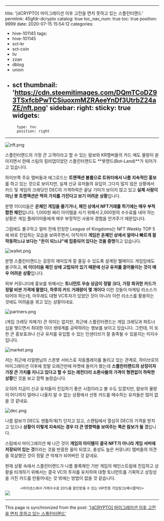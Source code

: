 
---
title: '[dCRYPTO] 마이그레이션 이후 고전을 면치 못하고 있는 스플린터랜드'
permlink: 45gfdr-dcrypto
catalog: true
toc_nav_num: true
toc: true
position: 9999
date: 2020-07-15 15:54:12
categories:
- hive-101145
tags:
- hive-101145
- sct-kr
- sct-coin
- liv
- zzan
- dblog
- union
- sct
thumbnail: 'https://cdn.steemitimages.com/DQmTCoDZ93TSxfcbPwTCSiuoxmMZRAeeYnDf3UtrbZ24aZE/nft.png'
sidebar:
    right:
        sticky: true
widgets:
    -
        type: toc
        position: right
---


![nft.png](https://cdn.steemitimages.com/DQmTCoDZ93TSxfcbPwTCSiuoxmMZRAeeYnDf3UtrbZ24aZE/nft.png)

스플린터랜드의 가장 큰 고객이라고 할 수 있는 람보와 KR멤버들의 카드 매도 물량이 쏟아지면서 한때 스팀의 킬러댑이었던 스플린터랜드도 **봇랜드(Bot-Land)**가 되어가고 있습니다.

하이브쪽 주요 멤버들과 애그로드는 **트랜잭션 볼륨으로 트위터에서 나름 지속적인 홍보**를 하고 있는 것으로 보이지만, 실제 신규 유저들의 유입이 그다지 많지 않은 상황에서 카드 및 게임의 크레딧인 DEC의 가격하락은 끝날 기미가 보이지 않고 있고 **실제 사람이 아닌 봇 트랜잭션은 딱히 가치를 가진다고 보기 어려운 상황**입니다.

분명 이더리움은 **온체인 게임을 즐기거나, 체인 상에서 NFT거래를 하기에는 매우 부적합한 체인**입니다. 1,000원 짜리 아이템을 사기 위해서 2,000원의 수수료를 내야 하는 상황은 게임 플레이어들에게 매우 부정적인 사용자 경험을 안겨주기 때문입니다.

그럼에도 불구하고 얼마 전에 런칭한 League of Kingdoms는 NFT Weekly TOP 5에 바로 진입하는 모습을 보여주면서, 아직까지 **게임은 온체인 상에서 얼마나 빠르게 잘 작동하느냐 보다는 "돈이 되느냐"에 집중되어 있다는 것을 증명**하고 있습니다.

![wallet.png](https://cdn.steemitimages.com/DQmXbo8LHnXNVzYeg7gkYdQE8JFPHPBv4TkL9VwhQUSboxo/wallet.png)

분명 스플린터랜드는 굉장히 재미있게 잘 즐길 수 있도록 설계된 웰메이드 게임임에도 불구하고, **비 이더리움 체인 상에 고립되어 있기 때문에 신규 유저를 끌어들이는 것이 매우 어려운 상황**입니다. 

외부 커뮤니티에 홍보를 위해서는 **토너먼트 우승 상금이 정말 크다, 가장 희귀한 카드가 정말 비싼 가격에 팔렸다, 하루의 카드 거래량이 몇 개이다** 이런 것들이 마케팅 리소스가 되어야 하는데, 아무래도 대형 VC투자가 있었던 것이 아니라 이런 리소스를 활용하는 것에도 어려움을 겪고 있는 상황이네요.

![partners.png](https://cdn.steemitimages.com/DQmawf75gFQDZnWVcS1KbaowX2XZoWmRxhgVjwyaHfFPMAy/partners.png)

(게임 크레딧 자체가) 큰 의미는 없지만, 최근에 스플린터랜드는 게임 크레딧과 파트너십을 맺으면서 최대한 이더 생태계를 공략하려는 행보를 보이고 있습니다. 그런데, 이 또한 큰 홍보효과나 신규 유저를 유입할 수 있는 인센티브가 잘 충족될 수 있을지는 미지수입니다.


![market.png](https://cdn.steemitimages.com/DQmWzB24u46YuVo1QY1bXeGBj6XT4DBo2gtaxoCxE9MJjYR/market.png)

저는 최근에 리얼맨님의 스몬봇 서비스로 자동플레이를 돌리고 있는 관계로, 하이브로의 마이그레이션 이후에 정말 오래간만에 마켓에 들어가 봤는데 **스플린터랜드의 상징이자 가장 큰 가치를 지니고 있다고 할 수 있는 레전더리 소환사들의 가격이 형편없이 하락한 상황**인 것을 보고 깜짝 놀랐습니다.

오히려 지금이 신규 유저들이 진입하기 좋은 시점이라고 볼 수도 있겠지만, 람보의 물량이 어디까지 얼마나 나올지 알 수 없는 상황에서 선뜻 카드를 매수하는 유저들은 많이 없을 것 같네요.

![dec.png](https://cdn.steemitimages.com/DQma628H4oxtqBopzKL54BRn9BTSmWpFHo8mGUa39XkV3aU/dec.png)

나름 람보가 DEC도 젠틀하게(?) 던지고 있고, 스랜팀에서 열심히 DEC의 가격을 받치고 있으나 **상황이 이렇게 지속되는 경우 더 큰 영향력을 보여주는 쪽은 람보가 될 것**입니다.

스팀에서 마이그레이션 해 나간 것이 **게임의 아이템이 결국 NFT가 아니라 게임 서버에 저장되어 있는 것**이라는 것을 반증한 꼴이 되었고, 충성도 높은 커뮤니티 멤버들의 의견을 묵살했던 것이 정말 큰 악재가 되어버린 것 같네요.

현재 상황 속에서 스플린터랜드가 나름 블록체인 기반 게임의 메인스트림에 진입하고 상황을 타개하기 위해서는 결국 VC의 투자를 유치하여 대형 토너먼트를 기획하고 상징성을 가진 카드를 만들어내는 것 밖에는 방법이 없을 것 같습니다.


<center><sub><바이낸스에서 거래수수료 20%를 할인받을 수 있는 VIP전용 가입링크(배너클릭!)></sub></center>
<a href="http://www.binance.com/en/register?ref=MFIX59H5"><img src="https://cdn.steemitimages.com/DQmUaHkWCryBU1sXt9fmERzVbLPLEFTCbF7E3UeMYpChgVA/binance%20putter.png"></a>

- - -

This page is synchronized from the post: ['[dCRYPTO] 마이그레이션 이후 고전을 면치 못하고 있는 스플린터랜드'](https://steemit.com/@donekim/45gfdr-dcrypto)
